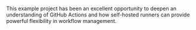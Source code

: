 This example project has been an excellent opportunity to deepen an understanding of GitHub Actions and how self-hosted runners can provide powerful flexibility in workflow management.
